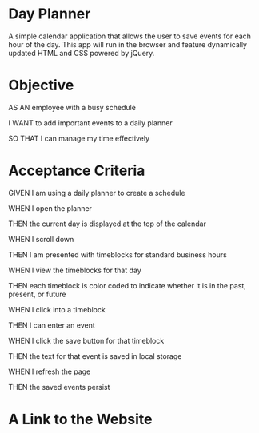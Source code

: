 # Day Planner
A simple calendar application that allows the user to save events for each hour of the day. This app will run in the browser and feature dynamically updated HTML and CSS powered by jQuery.
# Objective
AS AN employee with a busy schedule

I WANT to add important events to a daily planner

SO THAT I can manage my time effectively
# Acceptance Criteria
GIVEN I am using a daily planner to create a schedule

WHEN I open the planner

THEN the current day is displayed at the top of the calendar

WHEN I scroll down

THEN I am presented with timeblocks for standard business hours

WHEN I view the timeblocks for that day

THEN each timeblock is color coded to indicate whether it is in the past, present, or future

WHEN I click into a timeblock

THEN I can enter an event

WHEN I click the save button for that timeblock

THEN the text for that event is saved in local storage

WHEN I refresh the page

THEN the saved events persist
# A Link to the Website
